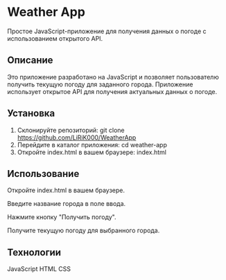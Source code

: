 # Weather App

Простое JavaScript-приложение для получения данных о погоде с использованием открытого API.

## Описание

Это приложение разработано на JavaScript и позволяет пользователю получить текущую погоду для заданного города. Приложение использует открытое API для получения актуальных данных о погоде.

## Установка

1. Склонируйте репозиторий:
   git clone https://github.com/LiRiK000/WeatherApp
2. Перейдите в каталог приложения:
  cd weather-app
3. Откройте index.html в вашем браузере:
  index.html
## Использование
Откройте index.html в вашем браузере.

Введите название города в поле ввода.

Нажмите кнопку "Получить погоду".

Получите текущую погоду для выбранного города.

## Технологии
JavaScript
HTML
CSS
